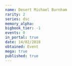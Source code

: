 ```yaml
---
name: Desert Michael Burnham
rarity: 2
series: dsc
memory_alpha:
bigbook_tier: -1
events: 0
in_portal: true
date: 14/02/2018
obtained: Event
mega: true
published: true
---
```



